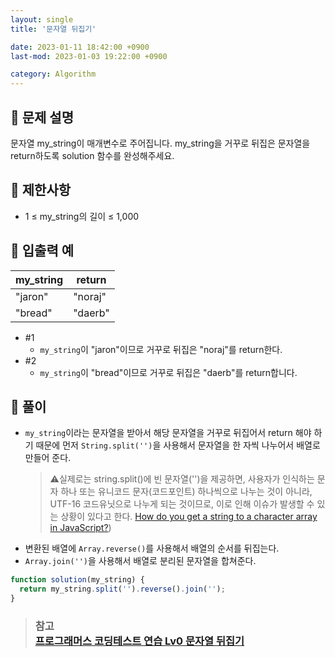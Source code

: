 ```yaml
---
layout: single
title: '문자열 뒤집기'

date: 2023-01-11 18:42:00 +0900
last-mod: 2023-01-03 19:22:00 +0900

category: Algorithm
---
```


## 📌 문제 설명

문자열 my_string이 매개변수로 주어집니다. my_string을 거꾸로 뒤집은 문자열을 return하도록 solution 함수를 완성해주세요.

## 📌 제한사항

- 1 ≤ my_string의 길이 ≤ 1,000

## 📌 입출력 예

| my_string | return  |
| --------- | ------- |
| "jaron"   | "noraj" |
| "bread"   | "daerb" |

- #1
  - `my_string`이 "jaron"이므로 거꾸로 뒤집은 "noraj"를 return한다.
- #2
  - `my_string`이 "bread"이므로 거꾸로 뒤집은 "daerb"를 return합니다.

## 📌 풀이

- `my_string`이라는 문자열을 받아서 해당 문자열을 거꾸로 뒤집어서 return 해야 하기 때문에 먼저 `String.split('')`을 사용해서 문자열을 한 자씩 나누어서 배열로 만들어 준다.
  > ⚠️실제로는 string.split()에 빈 문자열('')을 제공하면, 사용자가 인식하는 문자 하나 또는 유니코드 문자(코드포인트) 하나씩으로 나누는 것이 아니라, UTF-16 코드유닛으로 나누게 되는 것이므로, 이로 인해 이슈가 발생할 수 있는 상황이 있다고 한다. [How do you get a string to a character array in JavaScript?](https://stackoverflow.com/questions/4547609/how-to-get-character-array-from-a-string/34717402#34717402))
- 변환된 배열에 `Array.reverse()`를 사용해서 배열의 순서를 뒤집는다.
- `Array.join('')`을 사용해서 배열로 분리된 문자열을 합쳐준다.

```javascript
function solution(my_string) {
  return my_string.split('').reverse().join('');
}
```

> ### 참고<br>[프로그래머스 코딩테스트 연습 Lv0 문자열 뒤집기](https://school.programmers.co.kr/learn/courses/30/lessons/120822)

